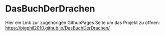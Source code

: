 # DasBuchDerDrachen
Hier ein Link zur zugehörigen GithubPages Seite um das Projekt zu öffnen:
https://bigphil2010.github.io/DasBuchDerDrachen/
